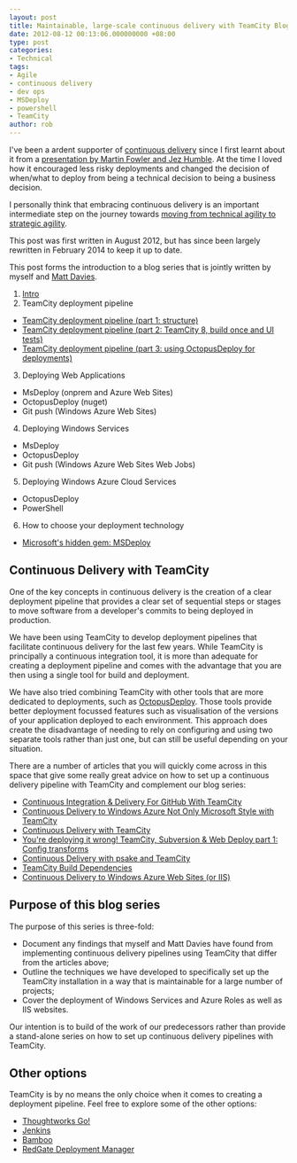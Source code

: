 ```yaml
---
layout: post
title: Maintainable, large-scale continuous delivery with TeamCity Blog Series
date: 2012-08-12 00:13:06.000000000 +08:00
type: post
categories:
- Technical
tags:
- Agile
- continuous delivery
- dev ops
- MSDeploy
- powershell
- TeamCity
author: rob
---
```



I've been a ardent supporter of [continuous delivery](http://continuousdelivery.com/) since I first learnt about it from a [presentation by Martin Fowler and Jez Humble](http://yow.eventer.com/events/1004/talks/1062). At the time I loved how it encouraged less risky deployments and changed the decision of when/what to deploy from being a technical decision to being a business decision.



I personally think that embracing continuous delivery is an important intermediate step on the journey towards [moving from technical agility to strategic agility](/blog/2013/11/30/presentation-moving-from-technical-agility-to-strategic-agility/ "Presentation: Moving from Technical Agility to Strategic Agility").



This post was first written in August 2012, but has since been largely rewritten in February 2014 to keep it up to date.



This post forms the introduction to a blog series that is jointly written by myself and [Matt Davies](http://blog.mdavies.net/).


1. [Intro](/blog/2012/08/12/maintainable-large-scale-continuous-delivery-with-teamcity/)
2. TeamCity deployment pipeline
  - [TeamCity deployment pipeline (part 1: structure)](/blog/2012/09/01/maintainable-teamcity-continuous-deployment-pipeline-configuration/)
  - [TeamCity deployment pipeline (part 2: TeamCity 8, build once and UI tests)](http://blog.mdavies.net/2014/04/21/teamcity-deployment-pipeline-part-2-teamcity-8-build-once-and-ui-tests/)
  - [TeamCity deployment pipeline (part 3: using OctopusDeploy for deployments)](/blog/2014/04/21/teamcity-deployment-pipeline-part-3-using-octopusdeploy-for-deployments/)
3. Deploying Web Applications
  - MsDeploy (onprem and Azure Web Sites)
  - OctopusDeploy (nuget)
  - Git push (Windows Azure Web Sites)
4. Deploying Windows Services
  - MsDeploy
  - OctopusDeploy
  - Git push (Windows Azure Web Sites Web Jobs)
5. Deploying Windows Azure Cloud Services
  - OctopusDeploy
  - PowerShell
6. How to choose your deployment technology
  - [Microsoft's hidden gem: MSDeploy](http://blog.mdavies.net/2012/08/12/microsofts-hidden-gem-msdeploy/)


## Continuous Delivery with TeamCity


One of the key concepts in continuous delivery is the creation of a clear deployment pipeline that provides a clear set of sequential steps or stages to move software from a developer's commits to being deployed in production.



We have been using TeamCity to develop deployment pipelines that facilitate continuous delivery for the last few years. While TeamCity is principally a continuous integration tool, it is more than adequate for creating a deployment pipeline and comes with the advantage that you are then using a single tool for build and deployment.



We have also tried combining TeamCity with other tools that are more dedicated to deployments, such as [OctopusDeploy](http://octopusdeploy.com/). Those tools provide better deployment focussed features such as visualisation of the versions of your application deployed to each environment. This approach does create the disadvantage of needing to rely on configuring and using two separate tools rather than just one, but can still be useful depending on your situation.



There are a number of articles that you will quickly come across in this space that give some really great advice on how to set up a continuous delivery pipeline with TeamCity and complement our blog series:


- [Continuous Integration & Delivery For GitHub With TeamCity](http://www.mehdi-khalili.com/continuous-integration-delivery-github-teamcity)
- [Continuous Delivery to Windows Azure Not Only Microsoft Style with TeamCity](http://magnusmartensson.com/continuous-delivery-windowsazure-nomirosoft-teamcity)
- [Continuous Delivery with TeamCity](http://blogs.lessthandot.com/index.php/enterprisedev/application-lifecycle-management/continuous-delivery-with-teamcity/)
- [You're deploying it wrong! TeamCity, Subversion & Web Deploy part 1: Config transforms](http://www.troyhunt.com/2010/11/you-deploying-it-wrong-teamcity.html)
- [Continuous Delivery with psake and TeamCity](http://gorankvarv.blogspot.com.au/search/label/Continuous%20Delivery)
- [TeamCity Build Dependencies](http://blogs.jetbrains.com/teamcity/2012/04/24/teamcity-build-dependencies-2/)
- [Continuous Delivery to Windows Azure Web Sites (or IIS)](http://confluence.jetbrains.com/display/TCD8/Continuous+Delivery+to+Windows+Azure+Web+Sites+(or+IIS))


## Purpose of this blog series


The purpose of this series is three-fold:


- Document any findings that myself and Matt Davies have found from implementing continuous delivery pipelines using TeamCity that differ from the articles above;
- Outline the techniques we have developed to specifically set up the TeamCity installation in a way that is maintainable for a large number of projects;
- Cover the deployment of Windows Services and Azure Roles as well as IIS websites.



Our intention is to build of the work of our predecessors rather than provide a stand-alone series on how to set up continuous delivery pipelines with TeamCity.


## Other options


TeamCity is by no means the only choice when it comes to creating a deployment pipeline. Feel free to explore some of the other options:


- [Thoughtworks Go!](http://www.thoughtworks.com/products/go-continuous-delivery)
- [Jenkins](http://www.webdevbros.net/2013/05/26/how-to-do-a-deployment-pipeline-in-jenkins/)
- [Bamboo](https://confluence.atlassian.com/display/BAMBOO/Deployment+projects)
- [RedGate Deployment Manager](http://www.red-gate.com/delivery/deployment-manager/)

